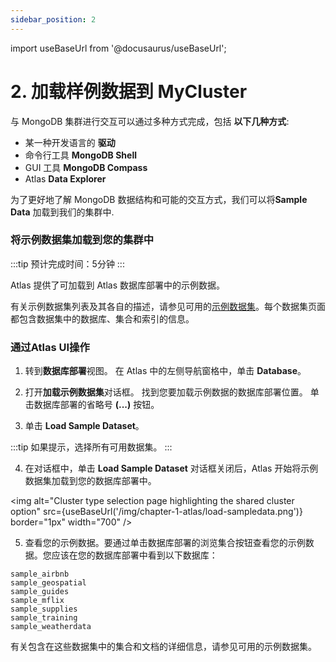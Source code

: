 ```yaml
---
sidebar_position: 2
---
```


import useBaseUrl from '@docusaurus/useBaseUrl';

# 2. 加载样例数据到 MyCluster

与 MongoDB 集群进行交互可以通过多种方式完成，包括  **以下几种方式**:

- 某一种开发语言的 **驱动**
- 命令行工具 **MongoDB Shell**
- GUI 工具 **MongoDB Compass**
- Atlas **Data Explorer**

为了更好地了解 MongoDB 数据结构和可能的交互方式，我们可以将**Sample Data** 加载到我们的集群中.


<!-- 
## Load the sample data set into your cluster
:::tip
This section can be skipped if you used the CLI setup as it was done for you already.
:::
-->

### 将示例数据集加载到您的集群中
:::tip
预计完成时间：5分钟
:::

Atlas 提供了可加载到 Atlas 数据库部署中的示例数据。

有关示例数据集列表及其各自的描述，请参见可用的[示例数据集](https://www.mongodb.com/docs/atlas/sample-data/#std-label-available-sample-datasets)。每个数据集页面都包含数据集中的数据库、集合和索引的信息。
<!-- 
#### Procedure
You can load sample data into your Atlas database deployment in several ways. You can load sample data from the Atlas UI Database Deployments view, or use the Atlas CLI.
-->

### 通过Atlas UI操作

1. 转到**数据库部署**视图。
在 Atlas 中的左侧导航窗格中，单击 **Database**。

2. 打开**加载示例数据集**对话框。
找到您要加载示例数据的数据库部署位置。
单击数据库部署的省略号 **(...)** 按钮。

3. 单击 **Load Sample Dataset**。

:::tip
如果提示，选择所有可用数据集。
:::

4. 在对话框中，单击 **Load Sample Dataset**
对话框关闭后，Atlas 开始将示例数据集加载到您的数据库部署中。

  <img
    alt="Cluster type selection page highlighting the shared cluster option"
    src={useBaseUrl('/img/chapter-1-atlas/load-sampledata.png')}
    border="1px"
    width="700"
  /> 

5. 查看您的示例数据。要通过单击数据库部署的浏览集合按钮查看您的示例数据。您应该在您的数据库部署中看到以下数据库：

```
sample_airbnb
sample_geospatial
sample_guides
sample_mflix
sample_supplies
sample_training
sample_weatherdata
```
有关包含在这些数据集中的集合和文档的详细信息，请参见可用的示例数据集。
